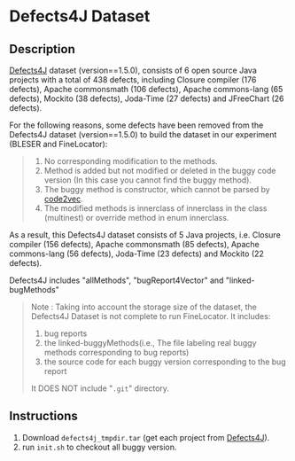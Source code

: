 # Defects4J Dataset

## Description

[Defects4J](http://github.com/rjust/Defects4J) dataset (version==1.5.0), consists of 6 open source Java projects with a total of 438 defects, including Closure compiler (176 defects), Apache commonsmath (106 defects), Apache commons-lang (65 defects), Mockito (38 defects), Joda-Time (27 defects) and JFreeChart (26 defects).

For the following reasons, some defects have been removed from the Defects4J dataset (version==1.5.0) to build the dataset in our experiment (BLESER and FineLocator):
  > 1. No corresponding modification to the methods.
  > 2. Method is added but not modified or deleted in the buggy code version (In this case you cannot find the buggy method).
  > 3. The buggy method is constructor, which cannot be parsed by [code2vec](https://github.com/tech-srl/code2vec).
  > 4. The modified methods is innerclass of innerclass in the class (multinest) or override method in enum innerclass.  

As a result, this Defects4J dataset consists of 5 Java projects, i.e. Closure compiler (156 defects), Apache commonsmath (85 defects), Apache commons-lang (56 defects), Joda-Time (23 defects) and Mockito (22 defects). 

Defects4J includes "allMethods", "bugReport4Vector" and "linked-bugMethods"
  > Note : Taking into account the storage size of the dataset, the Defects4J Dataset is not complete to run FineLocator. It includes:
  >
  > 1) bug reports
  > 2) the linked-buggyMethods(i.e., The file labeling real buggy methods corresponding to bug reports) 
  > 3) the source code for each buggy version corresponding to the bug report
  >
  > It DOES NOT include "`.git`" directory.

## Instructions
1. Download `defects4j_tmpdir.tar` (get each project from [Defects4J](http://github.com/rjust/Defects4J)).
2. run `init.sh` to checkout all buggy version.
